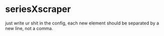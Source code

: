 # seriesXscraper
just write ur shit in the config, each new element should be separated by a new line, not a comma.
